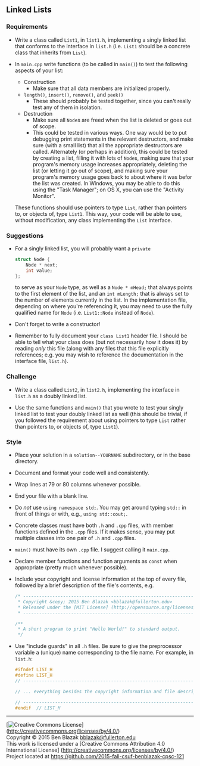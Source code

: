 ## Linked Lists

### Requirements

- Write a class called `List1`, in `list1.h`, implementing a singly linked list
  that conforms to the interface in `list.h` (i.e. `List1` should be a concrete
  class that inherits from `List`).

- In `main.cpp` write functions (to be called in `main()`) to test the
  following aspects of your list:
    - Construction
        - Make sure that all data members are initialized properly.
    - `length()`, `insert()`, `remove()`, and `peek()`
        - These should probably be tested together, since you can't really test
          any of them in isolation.
    - Destruction
        - Make sure all `Node`s are freed when the list is deleted or goes out
          of scope.
        - This could be tested in various ways.  One way would be to put
          debugging print statements in the relevant destructors, and make sure
          (with a small list) that all the appropriate destructors are called.
          Alternately (or perhaps in addition), this could be tested by
          creating a list, filling it with lots of `Node`s, making sure that
          your program's memory usage increases appropriately, deleting the
          list (or letting it go out of scope), and making sure your program's
          memory usage goes back to about where it was befor the list was
          created.  In Windows, you may be able to do this using the "Task
          Manager"; on OS X, you can use the "Activity Monitor".

  These functions should use pointers to type `List`, rather than pointers to,
  or objects of, type `List1`.  This way, your code will be able to use,
  without modification, any class implementing the `List` interface.


### Suggestions

- For a singly linked list, you will probably want a `private`

  ```c++
  struct Node {
      Node * next;
      int value;
  };
  ```

  to serve as your `Node` type, as well as a `Node * mHead;` that always points
  to the first element of the list, and an `int mLength;` that is always set to
  the number of elements currently in the list.  In the implementation file,
  depending on where you're referencing it, you may need to use the fully
  qualified name for `Node` (i.e.  `List1::Node` instead of `Node`).

- Don't forget to write a constructor!

- Remember to fully document your `class List1` header file.  I should be able
  to tell what your class does (but not necessarily how it does it) by reading
  *only* this file (along with any files that this file explicitly references;
  e.g. you may wish to reference the documentation in the interface file,
  `list.h`).


### Challenge

- Write a class called `List2`, in `list2.h`, implementing the interface in
  `list.h` as a doubly linked list.

- Use the same functions and `main()` that you wrote to test your singly linked
  list to test your doubly linked list as well (this should be trivial, if you
  followed the requirement about using pointers to type `List` rather than
  pointers to, or objects of, type `List1`).


### Style

- Place your solution in a `solution--YOURNAME` subdirectory, or in the base
  directory.

- Document and format your code well and consistently.
- Wrap lines at 79 or 80 columns whenever possible.
- End your file with a blank line.
- Do *not* use `using namespace std;`.  You may get around typing `std::` in
  front of things or with, e.g., `using std::cout;`.

- Concrete classes must have both `.h` and `.cpp` files, with member functions
  defined in the `.cpp` files.  If it makes sense, you may put multiple classes
  into one pair of `.h` and `.cpp` files.

- `main()` must have its own `.cpp` file.  I suggest calling it `main.cpp`.

- Declare member functions and function arguments as `const` when appropriate
  (pretty much whenever possible).

- Include your copyright and license information at the top of every file,
  followed by a brief description of the file's contents, e.g.

  ```c++
  /* ----------------------------------------------------------------------------
   * Copyright &copy; 2015 Ben Blazak <bblazak@fullerton.edu>
   * Released under the [MIT License] (http://opensource.org/licenses/MIT)
   * ------------------------------------------------------------------------- */

  /**
   * A short program to print "Hello World!" to standard output.
   */
  ```

- Use "include guards" in all `.h` files.  Be sure to give the preprocessor
  variable a (unique) name corresponding to the file name.  For example, in
  `list.h`:

  ```c++
  #ifndef LIST_H
  #define LIST_H
  // ----------------------------------------------------------------------------

  // ... everything besides the copyright information and file description

  // ----------------------------------------------------------------------------
  #endif  // LIST_H
  ```


-------------------------------------------------------------------------------
[![Creative Commons License](https://i.creativecommons.org/l/by/4.0/88x31.png)]
(http://creativecommons.org/licenses/by/4.0/)  
Copyright &copy; 2015 Ben Blazak <bblazak@fullerton.edu>  
This work is licensed under a [Creative Commons Attribution 4.0 International
License] (http://creativecommons.org/licenses/by/4.0/)  
Project located at <https://github.com/2015-fall-csuf-benblazak-cpsc-121>

